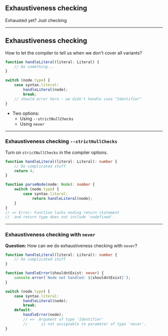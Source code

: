 ## Exhaustiveness checking

<i class="fa fa-bed icon-big" aria-hidden="true"></i>

Exhausted yet? Just checking

---

## Exhaustiveness checking

How to let the compiler to tell us when we don't cover all variants?

```typescript
function handleLiteral(literal: Literal) {
    // Do something...
}

switch (node.type) {
    case syntax.literal:
        handleLiteral(node);
        break;
    // should error here - we didn't handle case "Identifier"
}
```

* Two options:
    * Using `--strictNullChecks`
    * Using `never`

<!-- .element class="fragment" data-fragment-index="0" -->


---

### Exhaustiveness checking `--strictNullChecks`

Turn on `strictNullChecks` in the compiler options.

```typescript
function handleLiteral(literal: Literal): number {
    // Do complicated stuff
    return 4;
}

function parseNode(node: Node): number {
    switch (node.type) {
        case syntax.literal:
            return handleLiteral(node);
    }
}
// => Error: Function lacks ending return statement
//  and return type does not include 'undefined'.
```

---

### Exhaustiveness checking with `never`

**Question:** How can we do exhaustiveness checking with `never`?

```typescript
function handleLiteral(literal: Literal): number {
    // Do complicated stuff
}

function handleError(shouldntExist: never) {
    console.error(`Node not handled: ${shouldntExist}`);
}

switch (node.type) {
    case syntax.literal:
        handleLiteral(node);
        break;
    default:
        handleError(node);
        // =>  Argument of type 'Identifier'
        //      is not assignable to parameter of type 'never'.
}
```

<!-- .element class="fragment" data-fragment-index="0" -->
